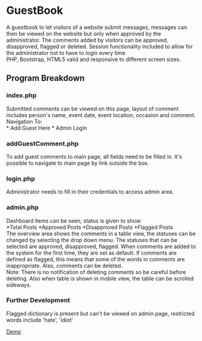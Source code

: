 <h1>GuestBook</h1>
<p>
	A guestbook to let visitors of a website submit messages, messages can then be viewed on the website but only when approved
	by the administrator. The comments added by visitors can be approved, disapproved, flagged or deleted. Session functionality 
	included to allow for the administrator not to have to login every time<br/>
	PHP, Bootstrap, HTML5 valid and responsive to different screen sizes.
</p>

<h2>Program Breakdown</h2>
<h3>index.php</h3>
<p>
	Submitted comments can be viewed on this page, layout of comment includes person's name, event date, event location, occasion and comment.<br/>
	Navigation To:<br/>
	* Add Guest Here
	* Admin Login
</p>

<h3>addGuestComment.php</h3>
<p>
	To add guest comments to main page, all fields need to be filled in. It's possible to navigate to main page by link outside the box.
</p>

<h3>login.php</h3>
<p>
	Administrator needs to fill in their credentials to access admin area. 
</p>

<h3>admin.php</h3>
<p>
	Dashboard items can be seen, status is given to show:<br/>
	*Total Posts
	*Approved Posts
	*Disapproved Posts
	*Flagged Posts
	<br/>
	The overview area shows the comments in a table view, the statuses can be changed by selecting the drop down menu. The statuses that can be selected
	are approved, disapproved, flagged. When comments are added to the system for the first time, they are set as default. If comments are defined as 
	flagged, this means that some of the words in comments are inappropriate. Also, comments can be deleted.<br/>
	Note: There is no notification of deleting comments so be careful before deleting. Also when table is shown in mobile view, the table can be scrolled 
	sideways. 
</p>

<h3>Further Development</h3>
<p>Flagged dictionary is present but can't be viewed on admin page, restricted words include 'hate', 'idiot'</p>

[Demo](http://abbas-c.info/index.php)